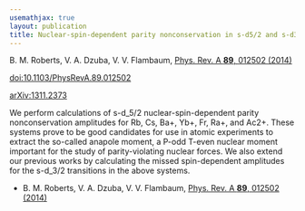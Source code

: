 ```yaml
---
usemathjax: true
layout: publication
title: Nuclear-spin-dependent parity nonconservation in s-d5/2 and s-d3/2 transitions
---
```


B. M. Roberts, V. A. Dzuba, V. V. Flambaum, [Phys. Rev. A **89**, 012502 (2014)](http://dx.doi.org/10.1103/PhysRevA.89.012502)

[doi:10.1103/PhysRevA.89.012502](http://dx.doi.org/10.1103/PhysRevA.89.012502)

[arXiv:1311.2373](http://arxiv.org/abs/1311.2373)

We perform calculations of s-d_5/2 nuclear-spin-dependent parity nonconservation amplitudes for Rb, Cs, Ba+, Yb+, Fr, Ra+, and Ac2+. These systems prove to be good candidates for use in atomic experiments to extract the so-called anapole moment, a P-odd T-even nuclear moment important for the study of parity-violating nuclear forces. We also extend our previous works by calculating the missed spin-dependent amplitudes for the s-d_3/2 transitions in the above systems.

 * B. M. Roberts, V. A. Dzuba, V. V. Flambaum, [Phys. Rev. A **89**, 012502 (2014)](http://dx.doi.org/10.1103/PhysRevA.89.012502)
